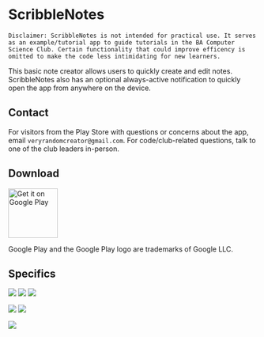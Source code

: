# ScribbleNotes

`Disclaimer: ScribbleNotes is not intended for practical use. It serves as an example/tutorial app to guide tutorials in the BA Computer Science Club. Certain functionality that could improve efficency is omitted to make the code less intimidating for new learners.`

This basic note creator allows users to quickly create and edit notes. ScribbleNotes also has an optional always-active notification to quickly open the app from anywhere on the device.

## Contact

For visitors from the Play Store with questions or concerns about the app, email `veryrandomcreator@gmail.com`. For code/club-related questions, talk to one of the club leaders in-person.

## Download

<a href='https://play.google.com/store/apps/details?id=com.veryrandomcreator.scribblenotes'><img alt='Get it on Google Play' src='https://play.google.com/intl/en_us/badges/static/images/badges/en_badge_web_generic.png' height=100/></a>

Google Play and the Google Play logo are trademarks of Google LLC.

## Specifics  

<a href="https://play.google.com/store/apps/details?id=com.veryrandomcreator.scribblenotes"><img src="https://img.shields.io/badge/Latest%20Release-SEPT%2010%2C%202023-yellow"></a>  <img src="https://img.shields.io/badge/Version-1.0.0-green">  <a href="https://github.com/BA-Computer-Science-Club-2023-2024/ScribbleNotes/blob/main/LICENSE.md"><img src="https://img.shields.io/badge/License-MIT%20License-blue"></a>

<img src="https://img.shields.io/badge/Target%20API%20Level-API%2033%20(Android%20Tiramisu)-red">  <img src="https://img.shields.io/badge/Minimum%20API%20Level-API%2027%20(Android%208.1)-orange">

<a href="https://github.com/BA-Computer-Science-Club-2023-2024/ScribbleNotes/blob/main/PRIVACY_POLICY.md"><img src="https://img.shields.io/badge/Privacy%20Policy-PRIVACY_POLICY.md-blueviolet"></a>
